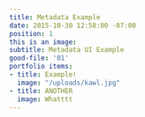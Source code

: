 ```yaml
---
title: Metadata Example
date: 2015-10-30 12:58:00 -07:00
position: 1
this is an image: 
subtitle: Metadata UI Example
good-file: '01'
portfolio items:
- title: Example!
  image: "/uploads/kawl.jpg"
- title: ANOTHER
  image: Whatttt
---
```


